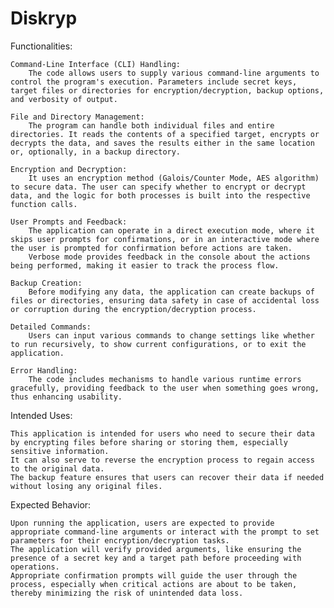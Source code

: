 # Diskryp

Functionalities:

    Command-Line Interface (CLI) Handling:
        The code allows users to supply various command-line arguments to control the program's execution. Parameters include secret keys, target files or directories for encryption/decryption, backup options, and verbosity of output.

    File and Directory Management:
        The program can handle both individual files and entire directories. It reads the contents of a specified target, encrypts or decrypts the data, and saves the results either in the same location or, optionally, in a backup directory.

    Encryption and Decryption:
        It uses an encryption method (Galois/Counter Mode, AES algorithm) to secure data. The user can specify whether to encrypt or decrypt data, and the logic for both processes is built into the respective function calls.

    User Prompts and Feedback:
        The application can operate in a direct execution mode, where it skips user prompts for confirmations, or in an interactive mode where the user is prompted for confirmation before actions are taken.
        Verbose mode provides feedback in the console about the actions being performed, making it easier to track the process flow.

    Backup Creation:
        Before modifying any data, the application can create backups of files or directories, ensuring data safety in case of accidental loss or corruption during the encryption/decryption process.

    Detailed Commands:
        Users can input various commands to change settings like whether to run recursively, to show current configurations, or to exit the application.

    Error Handling:
        The code includes mechanisms to handle various runtime errors gracefully, providing feedback to the user when something goes wrong, thus enhancing usability.

Intended Uses:

    This application is intended for users who need to secure their data by encrypting files before sharing or storing them, especially sensitive information.
    It can also serve to reverse the encryption process to regain access to the original data.
    The backup feature ensures that users can recover their data if needed without losing any original files.

Expected Behavior:

    Upon running the application, users are expected to provide appropriate command-line arguments or interact with the prompt to set parameters for their encryption/decryption tasks.
    The application will verify provided arguments, like ensuring the presence of a secret key and a target path before proceeding with operations.
    Appropriate confirmation prompts will guide the user through the process, especially when critical actions are about to be taken, thereby minimizing the risk of unintended data loss.
